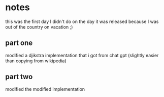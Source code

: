 # notes

this was the first day I didn't do on the day it was released because I was out of the country on vacation ;)

## part one

modified a djikstra implementation that i got from chat gpt (slightly easier than copying from wikipedia)

## part two

modified the modified implementation
